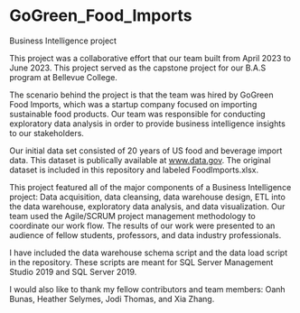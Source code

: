 # GoGreen_Food_Imports
Business Intelligence project

This project was a collaborative effort that our team built from April 2023 to June 2023. This project served as the capstone project for our B.A.S program at Bellevue College.

The scenario behind the project is that the team was hired by GoGreen Food Imports, which was a startup company focused on importing sustainable food products. Our team was responsible for conducting exploratory data analysis in order to provide business intelligence insights to our stakeholders.

Our initial data set consisted of 20 years of US food and beverage import data. This dataset is publically available at www.data.gov. The original dataset is included in this repository and labeled FoodImports.xlsx.

This project featured all of the major components of a Business Intelligence project: Data acquisition, data cleansing, data warehouse design, ETL into the data warehouse, exploratory data analysis, and data visualization.
Our team used the Agile/SCRUM project management methodology to coordinate our work flow. The results of our work were presented to an audience of fellow students, professors, and data industry professionals.

I have included the data warehouse schema script and the data load script in the repository. These scripts are meant for SQL Server Management Studio 2019 and SQL Server 2019. 

I would also like to thank my fellow contributors and team members: Oanh Bunas, Heather Selymes, Jodi Thomas, and Xia Zhang.

